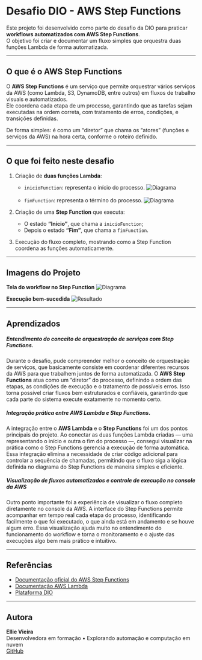 # Desafio DIO - AWS Step Functions

Este projeto foi desenvolvido como parte do desafio da DIO para praticar **workflows automatizados com AWS Step Functions**.  
O objetivo foi criar e documentar um fluxo simples que orquestra duas funções Lambda de forma automatizada.

---

## O que é o AWS Step Functions

O **AWS Step Functions** é um serviço que permite orquestrar vários serviços da AWS (como Lambda, S3, DynamoDB, entre outros) em fluxos de trabalho visuais e automatizados.  
Ele coordena cada etapa de um processo, garantindo que as tarefas sejam executadas na ordem correta, com tratamento de erros, condições, e transições definidas.

De forma simples: é como um “diretor” que chama os “atores” (funções e serviços da AWS) na hora certa, conforme o roteiro definido.

---

## O que foi feito neste desafio

1. Criação de **duas funções Lambda**:
   - `inicioFunction`: representa o início do processo.
   ![Diagrama](https://imgur.com/HyPLUkO)
   <br>

   - `fimFunction`: representa o término do processo.
   ![Diagrama](https://imgur.com/blwiEy6)


2. Criação de uma **Step Function** que executa:
   - O estado **“Início”**, que chama a `inicioFunction`;
   - Depois o estado **“Fim”**, que chama a `fimFunction`.

3. Execução do fluxo completo, mostrando como a Step Function coordena as funções automaticamente.

---

## Imagens do Projeto

**Tela do workflow no Step Function**
![Diagrama](https://imgur.com/eywdaDw)
<br>

**Execução bem-sucedida**
![Resultado](https://imgur.com/KARqIRW)


---

## Aprendizados

##### Entendimento do conceito de orquestração de serviços com Step Functions.  
Durante o desafio, pude compreender melhor o conceito de orquestração de serviços, que basicamente consiste em coordenar diferentes recursos da AWS para que trabalhem juntos de forma automatizada. O **AWS Step Functions** atua como um “diretor” do processo, definindo a ordem das etapas, as condições de execução e o tratamento de possíveis erros. Isso torna possível criar fluxos bem estruturados e confiáveis, garantindo que cada parte do sistema execute exatamente no momento certo.

##### Integração prática entre AWS Lambda e Step Functions.    
A integração entre o **AWS Lambda** e o **Step Functions** foi um dos pontos principais do projeto. Ao conectar as duas funções Lambda criadas — uma representando o início e outra o fim do processo —, consegui visualizar na prática como o Step Functions gerencia a execução de forma automática. Essa integração elimina a necessidade de criar código adicional para controlar a sequência de chamadas, permitindo que o fluxo siga a lógica definida no diagrama do Step Functions de maneira simples e eficiente.

##### Visualização de fluxos automatizados e controle de execução no console da AWS
Outro ponto importante foi a experiência de visualizar o fluxo completo diretamente no console da AWS. A interface do Step Functions permite acompanhar em tempo real cada etapa do processo, identificando facilmente o que foi executado, o que ainda está em andamento e se houve algum erro. Essa visualização ajuda muito no entendimento do funcionamento do workflow e torna o monitoramento e o ajuste das execuções algo bem mais prático e intuitivo.

---

## Referências

- [Documentação oficial do AWS Step Functions](https://docs.aws.amazon.com/step-functions/)
- [Documentação AWS Lambda](https://docs.aws.amazon.com/lambda/)
- [Plataforma DIO](https://www.dio.me)

---

## Autora

**Ellie Vieira**  
Desenvolvedora em formação • Explorando automação e computação em nuvem  
[GitHub](https://github.com/EllieVieira)
